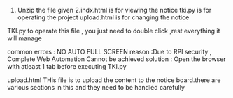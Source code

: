 1. Unzip the file given 
2.indx.html is for viewing the notice
   tki.py is for operating the project
   upload.html is for changing the notice 

TKI.py 
to operate this file , you just need to double click ,rest everything it will manage

common errors : NO AUTO FULL SCREEN
reason :Due to RPI security , Complete Web Automation Cannot be achieved 
solution : Open the browser with atleast 1 tab  before executing TKI.py

upload.html
THis file is to upload the content to the notice board.there are various sections in this and they need to be handled carefully